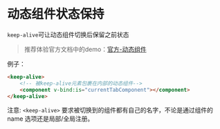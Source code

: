 # 动态组件状态保持

`keep-alive`可让动态组件切换后保留之前状态
>推荐体验官方文档中的demo：[官方-动态组件](https://v2.cn.vuejs.org/v2/guide/components-dynamic-async.html)

例子：

```html
<keep-alive>
    <!-- 被keep-alive元素包裹在内部的动态组件-->
    <component v-bind:is="currentTabComponent"></component>
</keep-alive>
```

注意:  `<keep-alive>` 要求被切换到的组件都有自己的名字，不论是通过组件的 name 选项还是局部/全局注册。
